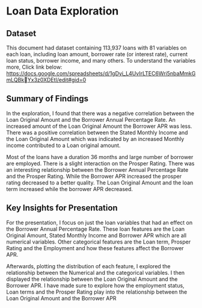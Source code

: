 # Loan Data Exploration
## Dataset
This document had dataset containing 113,937 loans with 81 variables on each loan, including 
loan amount, borrower rate (or interest rate), current loan status, borrower income, and many 
others. To understand the variables more, Click link 
below: https://docs.google.com/spreadsheets/d/1gDyi_L4UvIrLTEC6Wri5nbaMmkGmLQBkYx3z0XDEtI/edit#gid=0

## Summary of Findings

In the exploration, I found that there was a negative correlation between the Loan Original 
Amount and the Borrower Annual Percentage Rate. An increased amount of the Loan Original 
Amount the Borrower APR was less. 
There was a positive correlation between the Stated Monthly Income and the Loan Original 
Amount which was indicated by an increased Monthly income contributed to a Loan original 
amount.<br>

Most of the loans have a duration 36 months and large number of borrower are employed. 
There is a slight interaction on the Prosper Rating. There was an interesting relationship 
between the Borrower Annual Percentage Rate and the Prosper Rating. While the Borrower 
APR increased the prosper rating decreased to a better quality. The Loan Original Amount and 
the loan term increased while the borrower APR decreased.

## Key Insights for Presentation

For the presentation, I focus on just the loan variables that had an effect on the Borrower 
Annual Percentage Rate. These loan features are the Loan Original Amount, Stated Monthly 
Income and Borrower APR which are all numerical variables. Other categorical features are the 
Loan term, Prosper Rating and the Employment and how these features affect the Borrower 
APR.<br>

Afterwards, plotting the distribution of each feature, I explored the relationship between the 
Numerical and the categorical variables. I then displayed the relationship between the Loan 
Original Amount and the Borrower APR. I have made sure to explore how the employment 
status, Loan terms and the Prosper Rating play into the relationship between the Loan Original 
Amount and the Borrower APR
